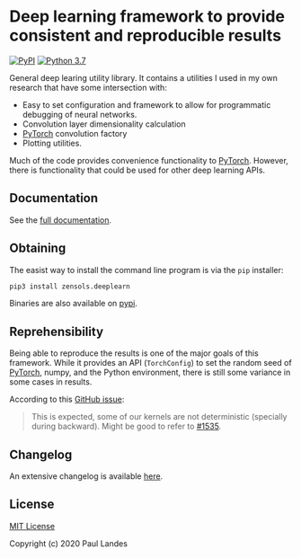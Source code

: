 # Deep learning framework to provide consistent and reproducible results

[![PyPI][pypi-badge]][pypi-link]
[![Python 3.7][python37-badge]][python37-link]

General deep learing utility library.  It contains a utilities I used in my own
research that have some intersection with:
* Easy to set configuration and framework to allow for programmatic debugging
  of neural networks.
* Convolution layer dimensionality calculation
* [PyTorch] convolution factory
* Plotting utilities.


Much of the code provides convenience functionality to [PyTorch].  However,
there is functionality that could be used for other deep learning APIs.


## Documentation

See the [full documentation](https://plandes.github.io/deeplearn/index.html).


## Obtaining

The easist way to install the command line program is via the `pip` installer:
```bash
pip3 install zensols.deeplearn
```

Binaries are also available on [pypi].


## Reprehensibility

Being able to reproduce the results is one of the major goals of this
framework.  While it provides an API (`TorchConfig`) to set the random seed of
[PyTorch], numpy, and the Python environment, there is still some variance in
some cases in results.

According to this [GitHub issue](https://github.com/pytorch/pytorch/issues/18412):
> This is expected, some of our kernels are not deterministic (specially during backward).
> Might be good to refer to [#1535](https://github.com/pytorch/pytorch/issues/15359).


## Changelog

An extensive changelog is available [here](CHANGELOG.md).


## License

[MIT License](LICENSE.md)

Copyright (c) 2020 Paul Landes


<!-- links -->
[PyTorch]: https://pytorch.org

[pypi]: https://pypi.org/project/zensols.deeplearn/
[pypi-link]: https://pypi.python.org/pypi/zensols.deeplearn
[pypi-badge]: https://img.shields.io/pypi/v/zensols.deeplearn.svg
[python37-badge]: https://img.shields.io/badge/python-3.7-blue.svg
[python37-link]: https://www.python.org/downloads/release/python-370

[PyTorch]: https://pytorch.org
